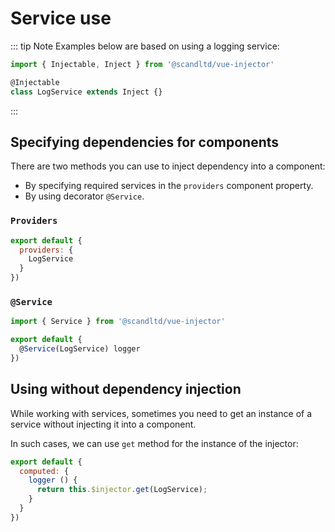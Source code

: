 # Service use

::: tip Note
Examples below are based on using a logging service:

``` js
import { Injectable, Inject } from '@scandltd/vue-injector'

@Injectable
class LogService extends Inject {}
```
:::

## Specifying dependencies for components

There are two methods you can use to inject dependency into a component:

- By specifying required services in the `providers` component property.
- By using decorator `@Service`.

### `Providers`

``` js
export default {
  providers: {
    LogService
  }
})
```

### `@Service`

``` js
import { Service } from '@scandltd/vue-injector'

export default {
  @Service(LogService) logger
})
```

## Using without dependency injection

While working with services, sometimes you need to get an instance of a service without injecting it into a component.

In such cases, we can use `get` method for the instance of the injector:

``` js
export default {
  computed: {
    logger () {
      return this.$injector.get(LogService);
    }
  }
})
```
